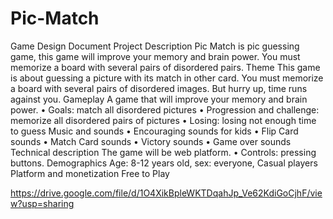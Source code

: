 # Pic-Match
Game Design Document
Project Description
Pic Match is pic guessing game, this game will improve your memory and brain power. You must memorize a board with several pairs of disordered pairs.
Theme
This game is about guessing a picture with its match in other card. You must memorize a board with several pairs of disordered images. But hurry up, time runs against you.
Gameplay
A game that will improve your memory and brain power.
• Goals: match all disordered pictures
• Progression and challenge: memorize all disordered pairs of pictures
• Losing: losing not enough time to guess
Music and sounds
• Encouraging sounds for kids
• Flip Card sounds
• Match Card sounds
• Victory sounds
• Game over sounds
Technical description
The game will be web platform.
• Controls: pressing buttons.
Demographics
Age: 8-12 years old, sex: everyone, Casual players
Platform and monetization
Free to Play




https://drive.google.com/file/d/1O4XikBpleWKTDqahJp_Ve62KdiGoCjhF/view?usp=sharing
